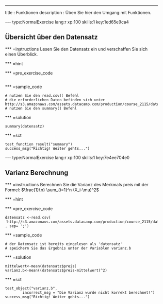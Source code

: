---
title       : Funktionen
description : Üben Sie hier den Umgang mit Funktionen.


--- type:NormalExercise lang:r xp:100 skills:1 key:1ed65e9ca4
## Übersicht über den Datensatz


*** =instructions
Lesen Sie den Datensatz ein und verschaffen Sie sich einen Überblick.

*** =hint

*** =pre_exercise_code
```{r}
```

*** =sample_code
```{r}
# nutzen Sie den read.csv() Befehl
# die erforderlichen Daten befinden sich unter http://s3.amazonaws.com/assets.datacamp.com/production/course_2115/datasets/Datensatz_A1.csv
# nutzen Sie den summary() Befehl
```

*** =solution
```{r}
summary(datensatz)
```

*** =sct
```{r}
test_function_result("summary")
success_msg("Richtig! Weiter gehts...")
```



--- type:NormalExercise lang:r xp:100 skills:1 key:7e4ee704e0
## Varianz Berechnung 


*** =instructions
Berechnen Sie die Varianz des Merkmals preis mit der Formel: $\frac{1}{n} \sum_{i=1}^n (X_i-\mu)^2$

*** =hint

*** =pre_exercise_code
```{r}
datensatz <-read.csv( 'http://s3.amazonaws.com/assets.datacamp.com/production/course_2115/datasets/Datensatz_A1.csv' , sep= ';')
```

*** =sample_code
```{r}
# der Datensatz ist bereits eingelesen als 'datensatz'
# speichern Sie das Ergebnis unter der Variablen varianz.b
```

*** =solution
```{r}
mittelwert<-mean(datensatz$preis)
varianz.b<-mean((datensatz$preis-mittelwert)^2)

```

*** =sct
```{r}
test_object("varianz.b", 
        incorrect_msg = "Die Varianz wurde nicht korrekt berechnet!")
success_msg("Richtig! Weiter gehts...")      
```
